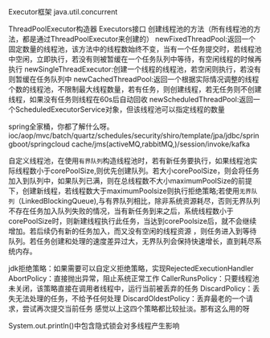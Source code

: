 Executor框架
java.util.concurrent

ThreadPoolExecutor构造器
Executors接口
创建线程池的方法（所有线程池的方法，都是通过ThreadPoolExecutor来创建的）
newFixedThreadPool:返回一个固定数量的线程池，该方法中的线程数始终不变，当有一个任务提交时，若线程池中空闲，立即执行，若没有则被暂缓在一个任务队列中等待，有空闲线程的时候再执行
newSingleThreadExecutor:创建一个线程的线程池，若空闲则执行，若没有则暂缓在任务队列中
newCachedThreadPool:返回一个根据实际情况调整的线程个数的线程池，不限制最大线程数量，若有任务，则创建线程，若无任务则不创建线程，如果没有任务则线程在60s后自动回收
newScheduledThreadPool:返回一个ScheduledExecutorService对象，但该线程池可以指定线程的数量



spring全家桶，你都了解什么呀。
ioc/aop/mvc/batch/quartz/schedules/security/shiro/template/jpa/jdbc/springboot/springcloud
cache/jms(activeMQ,rabbitMQ,)/session/invoke/kafka

自定义线程池，在使用`有界队列`构造线程池时，若有新任务要执行，如果线程池实际线程数小于corePoolSize,则优先创建队列。若大小corePoolSize，则会将任务加入到队列中，如果队列已满，则在总线程数不大小maximumPoolSize的前提下，创建新线程，若线程数大于maximumPoolsize则执行拒绝策略;若使用`无界队列`（LinkedBlockingQueue),与有界队列相比，除非系统资源耗尽，否则无界队列不存在任务加入队列失败的情况，当有新任务到来之后，系统线程数小于corePoolSize时，则新建线程执行此任务，当达到corePoolsize后，就不会继续增加。若后续仍有新的任务加入，而又没有空闲的线程资源 ，则任务进入到等待队列。若任务创建和处理的速度差异过大，无界队列会保持快速增长，直到耗尽系统内存。


jdk拒绝策略：如果需要可以自定义拒绝策略，实现RejectedExecutionHandler
AbortPolicy：直接抛出异常，阻止系统正常工作
CallerRunsPolicy：只要线程池未关闭，该策略直接在调用者线程中，运行当前被丢弃的任务
DiscardPolicy：丢失无法处理的任务，不给予任何处理
DiscardOldestPolicy：丢弃最老的一个请求，尝试再次提交当前任务
感觉以上这四个策略都比较扯淡。那有这么用的呀

System.out.println()中包含隐式锁会对多线程产生影响